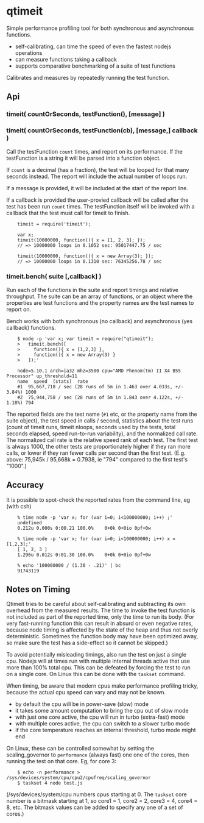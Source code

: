 qtimeit
=======

Simple performance profiling tool for both synchronous and asynchronous functions.

- self-calibrating, can time the speed of even the fastest nodejs operations
- can measure functions taking a callback
- supports comparative benchmarking of a suite of test functions

Calibrates and measures by repeatedly running the test function.


Api
---

### timeit( countOrSeconds, testFunction(), [message] )
### timeit( countOrSeconds, testFunction(cb), [message,] callback )

Call the testFunction `count` times, and report on its performance.
If the testFunction is a string it will be parsed into a function object.

If `count` is a decimal (has a fraction), the test will be looped for that many
seconds instead.  The report will include the actual number of loops run.

If a message is provided, it will be included at the start of the report line.

If a callback is provided the user-provied callback will be called after the test
has been run `count` times.  The testFunction itself will be invoked with a
callback that the test must call for timeit to finish.

        timeit = require('timeit');

        var x;
        timeit(10000000, function(){ x = [1, 2, 3]; });
        // => 10000000 loops in 0.1052 sec: 95017447.75 / sec

        timeit(10000000, function(){ x = new Array(3); });
        // => 10000000 loops in 0.1310 sec: 76345256.78 / sec

### timeit.bench( suite [,callback] )

Run each of the functions in the suite and report timings and relative throughput.
The suite can be an array of functions, or an object where the properties are
test functions and the property names are the test names to report on.

Bench works with both synchronous (no callback) and asynchronous (yes callback)
functions.


        $ node -p 'var x; var timeit = require("qtimeit");
        >   timeit.bench([
        >     function(){ x = [1,2,3] },
        >     function(){ x = new Array(3) }
        >   ]);'

        node=5.10.1 arch=ia32 mhz=3500 cpu="AMD Phenom(tm) II X4 B55 Processor" up_threshold=11
        name  speed  (stats)  rate
        #1  95,667,718 / sec (28 runs of 5m in 1.463 over 4.033s, +/- 3.84%) 1000
        #2  75,944,758 / sec (28 runs of 5m in 1.843 over 4.122s, +/- 1.18%) 794

The reported fields are the test name (`#1` etc, or the property name from the suite
object), the test speed in calls / second, statistics about the test runs (count of
timeit runs, timeit nloops, seconds used by the tests, total seconds elapsed, speed
run-to-run variability), and the normalized call rate.  The normalized call rate is
the relative speed rank of each test.  The first test is always 1000, the other tests
are proportionately higher if they ran more calls, or lower if they ran fewer calls
per second than the first test.  (E.g. above: 75,945k / 95,668k = 0.7938, ie "794"
compared to the first test's "1000".)


Accuracy
--------

It is possible to spot-check the reported rates from the command line, eg (with csh)

        % time node -p 'var x; for (var i=0; i<100000000; i++) ;'
        undefined
        0.212u 0.000s 0:00.21 100.0%    0+0k 0+0io 0pf+0w

        % time node -p 'var x; for (var i=0; i<100000000; i++) x = [1,2,3];'
        [ 1, 2, 3 ]
        1.296u 0.012s 0:01.30 100.0%    0+0k 0+0io 0pf+0w

        % echo '100000000 / (1.30 - .21)' | bc
        91743119


Notes on Timing
---------------

Qtimeit tries to be careful about self-calibrating and subtracting its own overhead
from the measured results.  The time to invoke the test function is not included as
part of the reported time, only the time to run its body.  (For very fast-running
function this can result in absurd or even negative rates, because node timing is
affected by the state of the heap and thus not overly deterministic.  Sometimes the
function body may have been optimized away, so make sure the test has a side-effect
so it cannot be skipped.)

To avoid potentially misleading timings, also run the test on just a single cpu.
Nodejs will at times run with multiple internal threads active that use more than
100% total cpu.  This can be defeated by forcing the test to run on a single core.
On Linux this can be done with the `taskset` command.

When timing, be aware that modern cpus make performance profiling tricky, because
the actual cpu speed can vary and may not be known.

- by default the cpu will be in power-save (slow) mode
- it takes some amount computation to bring the cpu out of slow mode
- with just one core active, the cpu will run in turbo (extra-fast) mode
- with multiple cores active, the cpu can switch to a slower turbo mode
- if the core temperature reaches an internal threshold, turbo mode might end

On Linux, these can be controlled somewhat by setting the scaling_governor to
`performance` (always fast) one one of the cores, then running the test on that
core.  Eg, for core 3:

        $ echo -n performance > /sys/devices/system/cpu/cpu2/cpufreq/scaling_governor
        $ taskset 4 node test.js

(/sys/devices/system/cpu numbers cpus starting at 0.  The `taskset` core number is
a bitmask starting at 1, so core1 = 1, core2 = 2, core3 = 4, core4 = 8, etc.  The
bitmask values can be added to specify any one of a set of cores.)
